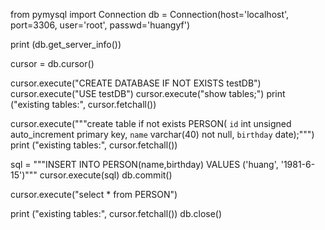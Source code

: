 from pymysql import Connection
db = Connection(host='localhost',
				port=3306,
				user='root',
				passwd='huangyf')

print (db.get_server_info())

cursor = db.cursor()

cursor.execute("CREATE DATABASE IF NOT EXISTS testDB")
cursor.execute("USE testDB")
cursor.execute("show tables;")
print  ("existing tables:", cursor.fetchall())

cursor.execute("""create table if not exists PERSON(
				 `id` int unsigned auto_increment primary key,
				 `name` varchar(40) not null,
				 `birthday` date);""")
print  ("existing tables:", cursor.fetchall())


sql = """INSERT INTO PERSON(name,birthday)
         VALUES ('huang', '1981-6-15')"""
cursor.execute(sql)
db.commit()

cursor.execute("select * from PERSON")

print  ("existing tables:", cursor.fetchall())
db.close()
